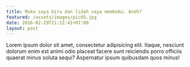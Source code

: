 ```yaml
---
title: Muka saya biru dan lidah saya membeku. Aneh?
featured: /assets/images/pic05.jpg
date: 2016-02-29T21:12:41+07:00
layout: post
---
```

Lorem ipsum dolor sit amet, consectetur adipisicing elit. Itaque, nesciunt dolorum enim est animi odio placeat facere sunt reiciendis porro officiis quaerat minus soluta sequi? Aspernatur ipsum quibusdam quos minus!